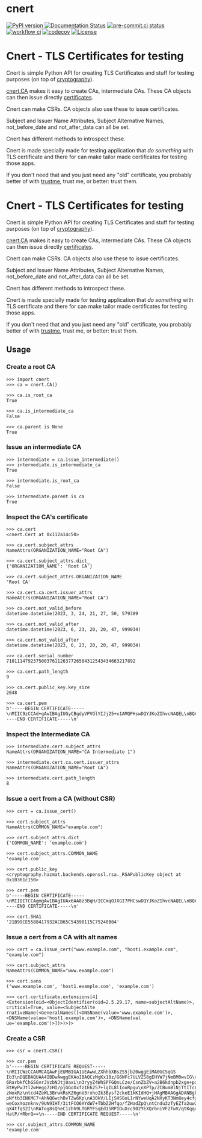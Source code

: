 # cnert

[![PyPI version](https://badge.fury.io/py/cnert.svg)](https://badge.fury.io/py/cnert)
[![Documentation Status](https://readthedocs.org/projects/cnert/badge/?version=latest)](https://cnert.readthedocs.io/en/latest/?badge=latest)
[![pre-commit.ci status](https://results.pre-commit.ci/badge/github/maartenq/cnert/main.svg)](https://results.pre-commit.ci/latest/github/maartenq/cnert/main)
[![workflow ci](https://github.com/maartenq/cnert/actions/workflows/main.yml/badge.svg)](https://github.com/maartenq/cnert/actions/workflows/main.yml)
[![codecov](https://codecov.io/gh/maartenq/cnert/branch/main/graph/badge.svg?token=XXXXXXXXXX)](https://codecov.io/gh/maartenq/cnert)
[![License](https://img.shields.io/badge/license-MIT%2FApache--2.0-blue.svg)](LICENSE)


# Cnert - TLS Certificates for testing

Cnert is simple Python API for creating TLS Certificates and stuff for testing
purposes (on top of [cryptography]).

[cnert.CA][] makes it easy to create CAs, intermediate CAs. These CA objects
can then issue directly [certificates][cnert._Cert].

Cnert can make CSRs. CA objects also use these to issue certificates.

Subject and Issuer Name Attributes, Subject Alternative Names, not_before_date
and not_after_data can all be set.

Cnert has different methods to introspect these.

Cnert is made specially made for testing application that *do something* with
TLS certificate and there for can make tailor made certificates for testing
those apps.

If you don't need that and you just need any "old" certificate, you probably
better of with [trustme], trust me, or better: trust them.


# Cnert - TLS Certificates for testing

Cnert is simple Python API for creating TLS Certificates and stuff for testing
purposes (on top of [cryptography]).

[cnert.CA][] makes it easy to create CAs, intermediate CAs. These CA objects
can then issue directly [certificates][cnert._Cert].

Cnert can make CSRs. CA objects also use these to issue certificates.

Subject and Issuer Name Attributes, Subject Alternative Names, not_before_date
and not_after_data can all be set.

Cnert has different methods to introspect these.

Cnert is made specially made for testing application that *do something* with
TLS certificate and there for can make tailor made certificates for testing
those apps.

If you don't need that and you just need any "old" certificate, you probably
better of with [trustme], trust me, or better: trust them.


## Usage

### Create a root CA

    >>> import cnert
    >>> ca = cnert.CA()

    >>> ca.is_root_ca
    True

    >>> ca.is_intermediate_ca
    False

    >>> ca.parent is None
    True

### Issue an intermediate CA

    >>> intermediate = ca.issue_intermediate()
    >>> intermediate.is_intermediate_ca
    True

    >>> intermediate.is_root_ca
    False

    >>> intermediate.parent is ca
    True


###  Inspect the CA's certificate

    >>> ca.cert
    <cnert.Cert at 0x112a14c50>

    >>> ca.cert.subject_attrs
    NameAttrs(ORGANIZATION_NAME="Root CA")

    >>> ca.cert.subject_attrs.dict_
    {'ORGANIZATION_NAME': 'Root CA'}

    >>> ca.cert.subject_attrs.ORGANIZATION_NAME
    'Root CA'

    >>> ca.cert.ca.cert.issuer_attrs
    NameAttrs(ORGANIZATION_NAME="Root CA")

    >>> ca.cert.not_valid_before
    datetime.datetime(2023, 3, 24, 21, 27, 50, 579389

    >>> ca.cert.not_valid_after
    datetime.datetime(2023, 6, 23, 20, 20, 47, 999034)

    >>> ca.cert.not_valid_after
    datetime.datetime(2023, 6, 23, 20, 20, 47, 999034)

    >>> ca.cert.serial_number
    710111479237500376112637726504312543434663217892

    >>> ca.cert.path_length
    9

    >>> ca.cert.public_key.key_size
    2048

    >>> ca.cert.pem
    b'-----BEGIN CERTIFICATE-----\nMIIC9zCCAd+gAwIBAgIUGyCBgdyVPVGlYIJj25+x1AMQPHswDQYJKoZIhvcNAQEL\nBQAwEjEQMA4GA1UECgwHUm9vdCBDQTAeFw0yMzA1MDgwODQyNThaFw0yMzA4MDcw\nODQyNThaMBIxEDAOBgNVBAoMB1Jvb3QgQ0EwggEiMA0GCSqGSIb3DQEBAQUAA4IB\nDwAwggEKAoIBAQDK13Q6dZdK17SPmplwTq4Phh7TatM4HQqONEq6+xE2VnJ9eeCh\nQYM5w5dnxIUeV10j3ODPJz5L+6IirV/e6voCWkS6Vgzh/lAVTbUVGANR26NpMnjm\n/qU0NUYuSQo5QFJuwFEx9CZ1xGTac9gspBo1jO7E9m01pRAXlr1HqTZT7mY4LNWb\nDyjKmMa/tfK0+itiKce48hZDxqy3YLnWYyIAZ+rTrf9RW5hpLb6g/KeAf3w5q55Q\nL2dCsC6flZ6NFVRm7okpawwN2tf5c451fMm3B+GtVJJMP+6lmk6MC3h++pcwOimg\nUwB8tYEPoZHuMjd1hacZcbfGFzCGAbme+BZbAgMBAAGjRTBDMB0GA1UdDgQWBBSA\nIsRH6giY94MEfhzafTd5WC2HMzASBgNVHRMBAf8ECDAGAQH/AgEJMA4GA1UdDwEB\n/wQEAwIBpjANBgkqhkiG9w0BAQsFAAOCAQEACLdxWMlmr3drMvA7GaQArzlbe/ny\nx8mThDhZP6gx+yTJ6LXk8CFc7S23JXFZVquwcV5yFa0DavaodBI3RNWknx/Yu5Lm\nM7cOByu2IuJhcEu4o+ZntLZLb7heFMXMIf01lVkYpyYyvS/NvVdu9km8f6ZvxV9r\nDyTDDMjeh+hg5l2Wwc4P6UGoMlmOruUiunsb8hiDLhD+brYBHKHqJY9pCrzJQd0v\nWEkAOsBwaTv/POO0F4VDZSfA5CqjYOkppupw9nXXfJkk9PvKuDI1G2XO7pcW1PWh\nDdGK6Wz0AXMWWbbX8LToDrFA9q7YOxGNOVPhbHZ++bDJvLNmjrtruy3UTQ==\n-----END CERTIFICATE-----\n'



###  Inspect the Intermediate CA

    >>> intermediate.cert.subject_attrs
    NameAttrs(ORGANIZATION_NAME="CA Intermediate 1")

    >>> intermediate.cert.ca.cert.issuer_attrs
    NameAttrs(ORGANIZATION_NAME="Root CA")

    >>> intermediate.cert.path_length
    8


###  Issue a cert from a CA (without CSR)
    >>> cert = ca.issue_cert()

    >>> cert.subject_attrs
    NameAttrs(COMMON_NAME="example.com")

    >>> cert.subject_attrs.dict_
    {'COMMON_NAME': 'example.com'}

    >>> cert.subject_attrs.COMMON_NAME
    'example.com'

    >>> cert.public_key
    <cryptography.hazmat.backends.openssl.rsa._RSAPublicKey object at 0x10361c150>

    >>> cert.pem
    b'-----BEGIN CERTIFICATE-----\nMIIDITCCAgmgAwIBAgIUAx6AA8z3BqH/ICCmqOJXGI7PHCswDQYJKoZIhvcNAQEL\nBQAwEjEQMA4GA1UECgwHUm9vdCBDQTAeFw0yMzA1MDgwODU5NTlaFw0yMzA4MDcw\nODU5NTlaMBYxFDASBgNVBAMMC2V4YW1wbGUuY29tMIIBIjANBgkqhkiG9w0BAQEF\nAAOCAQ8AMIIBCgKCAQEAnWAlLvbR0hE8seqI8uBj8ESicJ/nF8I3KF9CFlTexQ73\nKdyqTRCoPZ6uuK0quX+qX5KeeNlWSnJRxSDc0WmLwYxWFVg6hmBDPLK1Ijntc1Uj\n4HENkolgPUBxgf9VBSmojqd1XL0o8PwGFIoyZ6Z/YTc3MqML4QZaB0m+TYlVgoJP\nQgFT9d9nQadvyswIx7nOMkT0Rd3sGl8nWaNgDaBLB6mkylGrtaiyo2M2LWKvNz69\nDWbjlccj65B04cBLwRcA2Zmx80leajX1zNWt0+dhJFo6rnLtmvIgqdLhCrNTmDMK\nrlyVsOrwJfXNreIPDEgYztZlrUdTnynmF4bW6W5KcwIDAQABo2swaTAdBgNVHQ4E\nFgQURd1r0d7XJBtT651AbuR2hg7TQBIwDAYDVR0TAQH/BAIwADAOBgNVHQ8BAf8E\nBAMCBaAwKgYDVR0lAQH/BCAwHgYIKwYBBQUHAwIGCCsGAQUFBwMBBggrBgEFBQcD\nAzANBgkqhkiG9w0BAQsFAAOCAQEANcFmZZkt4Z6jc069IOonGfcpUdnZieSEVyBE\nCQC+QWaHYqcD0ryYV8n1/UzNVcSkptQ5YrbgXNikV6+cuklFq4OjHlUDGOxchrkc\nSFGYAf+j7wAAx+OZWH5IwvMSTWGhfi7FWNFrzbO3JUE1q3OOnsIUmcDpd/8zucyE\njPf6F0MVujwMJq8VAH8UtUpVm1SApEBz9vgx0n7Z0l5fgRw7PMwwDkaoyplSC0VA\n7F7AUX3K0oJ7Gyw+9onfS090GMo6mlTfhtXNpPArleUUOTrp+TKVhwtz8GRRzxEW\nBE1OaNZaipKILZPbgDa5u67pRdU/OhuMFDsBh1GlPopcax+rCQ==\n-----END CERTIFICATE-----\n'

    >>> cert.SHA1
    '21B99CE5588417932ACB65C54398115C75240B04'



###  Issue a cert from a CA with alt names

    >>> cert = ca.issue_cert("www.example.com", "host1.example.com", "example.com")

    >>> cert.subject_attrs
    NameAttrs(COMMON_NAME="www.example.com")

    >>> cert.sans
    ('www.example.com', 'host1.example.com', 'example.com')

    >>> cert.certificate.extensions[4]
    <Extension(oid=<ObjectIdentifier(oid=2.5.29.17, name=subjectAltName)>, critical=True, value=<SubjectAlte rnativeName(<GeneralNames([<DNSName(value='www.example.com')>, <DNSName(value='host1.example.com')>, <DNSName(val ue='example.com')>])>)>)>

###  Create a CSR

    >>> csr = cnert.CSR()

    >>> csr.pem
    b'-----BEGIN CERTIFICATE REQUEST-----\nMIICWzCCAUMCAQAwFjEUMBIGA1UEAwwLZXhhbXBsZS5jb20wggEiMA0GCSqGS
    Ib3\nDQEBAQUAA4IBDwAwggEKAoIBAQCzMgKx18z/G6WFc7ULVZS8gEHYW7jNmBM0wvIG\nCFkGu8UzPZL/dHpb4UAAA3kJ+MpYUYvjAuLxoh
    6RarbkfChGSGvrJVzbNJtj0axL\n3ryyZ4WhSPFGQnLCze/CsnZbZV+a2B6kdnpb2xge+pa8owGSp3jQRlqFy03tBhAK\nrXlQ/XNQ9xN7CDM
    8tHyPwJtl2wHegg7zHI/pjGGoXxfz1E6257+lgIL8lIooRpgu\nXPTp/ZCBumBlNjTtITcL8AUFuRfEAXvLRjVFXh4oOBBddQUNvGwKBUZDqC
    zNoxRz\ntcd4ZeWL3BrwkRsKZ6gnV3rxhoIk3Bysf2ckeE1kKIdHQ+jHAgMBAAGgADANBgkq\nhkiG9w0BAQsFAAOCAQEAcintXa9ErBuCNw8
    pNftb3ENKMC7+AhNQ6wchBvTZw6Kp\nA30kV/LEjSHSGoL1rNYweUqA2NXyKT3Nm8ey4cfgpqc1L+NQfO65Hbf+PODwgIcr\nAB5fW7xZwei/
    weCoxYoznknv/9UN9IHT/3itFCO6XYdW7+TbbZ2Hfqo/fZHadZpQ\ntCndu3zTyEZfa2uw2OXapDgfpI16WiF1MGEf67b+8WoXfGW/bbzTfRy
    qX4tfqS2I\nRATog8sQheC1zhh9LTGRYFSqEd15RPIDuXcc902YEXQrbniVF2TwV/qtKqqqcvZu\nPsOCzwRJq87N39XWH1EInVFfftHOTWn9
    HatP/+RbrQ==\n-----END CERTIFICATE REQUEST-----\n'

    >>> csr.subject_attrs.COMMON_NAME
    'example.com'

[cryptography]: https://cryptography.io/en/latest/
[trustme]: https://github.com/python-trio/trustme

[cnert.CA]: https://cnert.readthedocs.io/en/latest/cnert/#class-cnertca
[cnert._Cert]: https://cnert.readthedocs.io/en/latest/cnert/#class-cnert_cert
